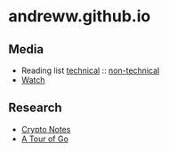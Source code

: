 # andreww.github.io

## Media

* Reading list  [technical](./technical-reading-list.md) :: [non-technical](./reading-list.md)
* [Watch](./watch.md)

## Research

* [Crypto Notes](./cryptonotes.md)
* [A Tour of Go](./golang/tour-of-go.md)
